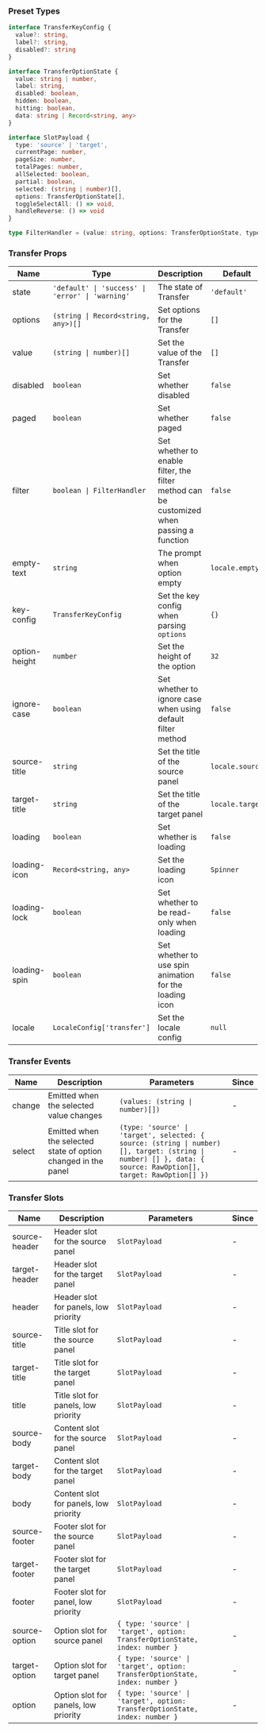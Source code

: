 ### Preset Types

```ts
interface TransferKeyConfig {
  value?: string,
  label?: string,
  disabled?: string
}

interface TransferOptionState {
  value: string | number,
  label: string,
  disabled: boolean,
  hidden: boolean,
  hitting: boolean,
  data: string | Record<string, any>
}

interface SlotPayload {
  type: 'source' | 'target',
  currentPage: number,
  pageSize: number,
  totalPages: number,
  allSelected: boolean,
  partial: boolean,
  selected: (string | number)[],
  options: TransferOptionState[],
  toggleSelectAll: () => void,
  handleReverse: () => void
}

type FilterHandler = (value: string, options: TransferOptionState, type: 'source' | 'target') => boolean
```

### Transfer Props

| Name          | Type                                             | Description                                                                               | Default         | Since   |
| ------------- | ------------------------------------------------ | ----------------------------------------------------------------------------------------- | --------------- | ------- |
| state         | `'default' \| 'success' \| 'error' \| 'warning'` | The state of Transfer                                                                     | `'default'`     | -       |
| options       | `(string \| Record<string, any>)[]`              | Set options for the Transfer                                                              | `[]`            | -       |
| value         | `(string \| number)[]`                           | Set the value of the Transfer                                                             | `[]`            | -       |
| disabled      | `boolean`                                        | Set whether disabled                                                                      | `false`         | -       |
| paged         | `boolean`                                        | Set whether paged                                                                         | `false`         | -       |
| filter        | `boolean \| FilterHandler`                       | Set whether to enable filter, the filter method can be customized when passing a function | `false`         | -       |
| empty-text    | `string`                                         | The prompt when option empty                                                              | `locale.empty`  | -       |
| key-config    | `TransferKeyConfig`                              | Set the key config when parsing `options`                                                 | `{}`            | -       |
| option-height | `number`                                         | Set the height of the option                                                              | `32`            | -       |
| ignore-case   | `boolean`                                        | Set whether to ignore case when using default filter method                               | `false`         | -       |
| source-title  | `string`                                         | Set the title of the source panel                                                         | `locale.source` | -       |
| target-title  | `string`                                         | Set the title of the target panel                                                         | `locale.target` | -       |
| loading       | `boolean`                                        | Set whether is loading                                                                    | `false`         | -       |
| loading-icon  | `Record<string, any>`                            | Set the loading icon                                                                      | `Spinner`       | -       |
| loading-lock  | `boolean`                                        | Set whether to be read-only when loading                                                  | `false`         | -       |
| loading-spin  | `boolean`                                        | Set whether to use spin animation for the loading icon                                    | `false`         | -       |
| locale        | `LocaleConfig['transfer']`                       | Set the locale config                                                                     | `null`          | `2.1.0` |

### Transfer Events

| Name   | Description                                                    | Parameters                                                                                                                                                    | Since |
| ------ | -------------------------------------------------------------- | ------------------------------------------------------------------------------------------------------------------------------------------------------------- | ----- |
| change | Emitted when the selected value changes                        | `(values: (string \| number)[])`                                                                                                                              | -     |
| select | Emitted when the selected state of option changed in the panel | `(type: 'source' \| 'target', selected: { source: (string \| number)[], target: (string \| number) [] }, data: { source: RawOption[], target: RawOption[] })` | -     |

### Transfer Slots

| Name          | Description                           | Parameters                                                                   | Since |
| ------------- | ------------------------------------- | ---------------------------------------------------------------------------- | ----- |
| source-header | Header slot for the source panel      | `SlotPayload`                                                                | -     |
| target-header | Header slot for the target panel      | `SlotPayload`                                                                | -     |
| header        | Header slot for panels, low priority  | `SlotPayload`                                                                | -     |
| source-title  | Title slot for the source panel       | `SlotPayload`                                                                | -     |
| target-title  | Title slot for the target panel       | `SlotPayload`                                                                | -     |
| title         | Title slot for panels, low priority   | `SlotPayload`                                                                | -     |
| source-body   | Content slot for the source panel     | `SlotPayload`                                                                | -     |
| target-body   | Content slot for the target panel     | `SlotPayload`                                                                | -     |
| body          | Content slot for panels, low priority | `SlotPayload`                                                                | -     |
| source-footer | Footer slot for the source panel      | `SlotPayload`                                                                | -     |
| target-footer | Footer slot for the target panel      | `SlotPayload`                                                                | -     |
| footer        | Footer slot for panel, low priority   | `SlotPayload`                                                                | -     |
| source-option | Option slot for source panel          | `{ type: 'source' \| 'target', option: TransferOptionState, index: number }` | -     |
| target-option | Option slot for target panel          | `{ type: 'source' \| 'target', option: TransferOptionState, index: number }` | -     |
| option        | Option slot for panels, low priority  | `{ type: 'source' \| 'target', option: TransferOptionState, index: number }` | -     |
